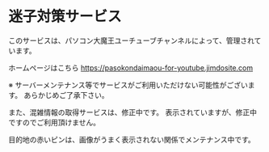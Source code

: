 # 迷子対策サービス
このサービスは、パソコン大魔王ユーチューブチャンネルによって、管理されています。

ホームページはこちら
https://pasokondaimaou-for-youtube.jimdosite.com

※ サーバーメンテナンス等でサービスがご利用いただけない可能性がございます。
あらかじめご了承下さい。

また、混雑情報の取得サービスは、修正中です。
表示されていますが、修正中ですのでご利用頂けません。

目的地の赤いピンは、画像がうまく表示されない関係でメンテナンス中です。

